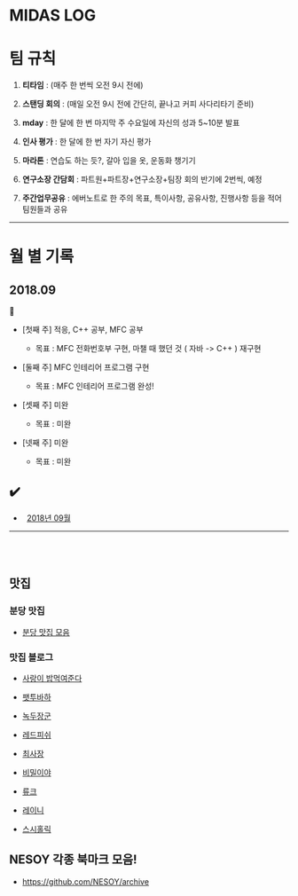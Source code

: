 # MIDAS LOG

# 팀 규칙

1. __티타임__ : (매주 한 번씩 오전 9시 전에)

2. __스탠딩 회의__ : (매일 오전 9시 전에 간단히, 끝나고 커피 사다리타기 준비)

3. __mday__ : 한 달에 한 번 마지막 주 수요일에 자신의 성과 5~10분 발표

4. __인사 평가__ : 한 달에 한 번 자기 자신 평가

5. __마라톤__ : 연습도 하는 듯?, 갈아 입을 옷, 운동화 챙기기

6. __연구소장 간담회__ : 파트원+파트장+연구소장+팀장 회의 반기에 2번씩, 예정

7. __주간업무공유__ : 에버노트로 한 주의 목표, 특이사항, 공유사항, 진행사항 등을 적어 팀원들과 공유

---

# 월 별 기록

## 2018.09
:memo:
* [첫째 주] 적응, C++ 공부, MFC 공부
  * 목표 : MFC 전화번호부 구현, 마챌 때 했던 것 ( 자바 -> C++ ) 재구현

* [둘째 주] MFC 인테리어 프로그램 구현
  * 목표 : MFC 인테리어 프로그램 완성!

* [셋째 주] 미완
  * 목표 : 미완

* [넷째 주] 미완
  * 목표 : 미완


## :heavy_check_mark:
* &nbsp; [2018년 09월](/contents/2018.09/09.md)

---

<br/><br/>

## 맛집

### 분당 맛집

* [분당 맛집 모음](https://github.com/JeaSungLEE/bundang)

### 맛집 블로그

* [사랑이 밥먹여준다](https://blog.naver.com/zephyr122059)

* [팻투바하](http://blog.naver.com/pat2bach)

* [녹두장군](http://hsong.egloos.com/)

* [레드피쉬](http://redfish.egloos.com/)

* [최사장](https://blog.naver.com/mpasdf)

* [비밀이야](https://blog.naver.com/mardukas)

* [류크](https://blog.naver.com/luke_suh)

* [레이니](https://blog.naver.com/paperchan)

* [스시홀릭](https://blog.naver.com/blue85888)


## NESOY 각종 북마크 모음!

* <https://github.com/NESOY/archive>
